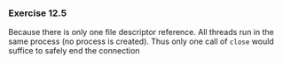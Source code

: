 ### Exercise 12.5
Because there is only one file descriptor reference. All threads run in the same process (no process is created). Thus only one call of `close` would suffice to safely end the connection
